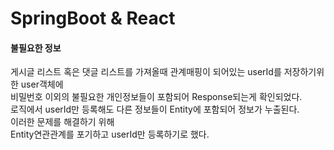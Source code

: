 # SpringBoot & React

#### 불필요한 정보
게시글 리스트 혹은 댓글 리스트를 가져올때 관계매핑이 되어있는 userId를 저장하기위한 user객체에<br>
비밀번호 이외의 불필요한 개인정보들이 포함되어 Response되는게 확인되었다.<br>
로직에서 userId만 등록해도 다른 정보들이 Entity에 포함되어 정보가 누출된다.<br>
이러한 문제를 해결하기 위해<br>
Entity연관관계를 포기하고 userId만 등록하기로 했다.<br>
